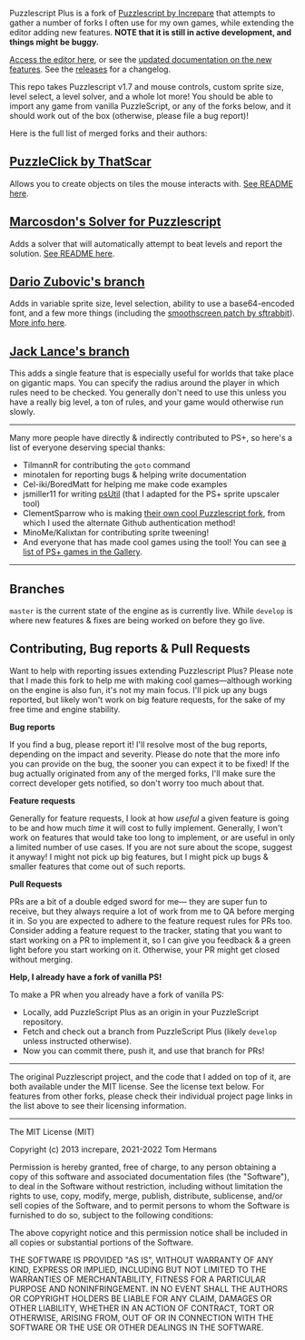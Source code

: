 Puzzlescript Plus is a fork of [Puzzlescript by Increpare](https://github.com/increpare/PuzzleScript) that attempts to gather a number of forks I often use for my own games, while extending the editor adding new features. **NOTE that it is still in active development, and things might be buggy.** 

[Access the editor here](https://auroriax.github.io/PuzzleScript/editor.html), or see the [updated documentation on the new features](https://auroriax.github.io/PuzzleScript/Documentation/documentation.html). See the [releases](https://github.com/Auroriax/PuzzleScriptPlus/releases) for a changelog.

This repo takes Puzzlescript v1.7 and mouse controls, custom sprite size, level select, a level solver, and a whole lot more! You should be able to import any game from vanilla PuzzleScript, or any of the forks below, and it should work out of the box (otherwise, please file a bug report)! 

Here is the full list of merged forks and their authors:

## [PuzzleClick by ThatScar](https://github.com/ThatScar/PuzzleScript)
Allows you to create objects on tiles the mouse interacts with. [See README here](https://github.com/ThatScar/PuzzleScript/blob/master/README.md).

## [Marcosdon's Solver for Puzzlescript](https://github.com/marcosdon/PuzzleScriptWithSolver)
Adds a solver that will automatically attempt to beat levels and report the solution. [See README here](https://github.com/marcosdon/PuzzleScriptWithSolver/blob/master/README.md).

## [Dario Zubovic's branch](https://github.com/dario-zubovic/PuzzleScript)
Adds in variable sprite size, level selection, ability to use a base64-encoded font, and a few more things (including the [smoothscreen patch by sftrabbit](https://github.com/sftrabbit/PuzzleScript-smoothscreen)). [More info here](https://dario-zubovic.github.io/PuzzleScript/Documentation/differences.html).

## [Jack Lance's branch](https://github.com/JackLance/PuzzleScript)
This adds a single feature that is especially useful for worlds that take place on gigantic maps. You can specify the radius around the player in which rules need to be checked. You generally don't need to use this unless you have a really big level, a ton of rules, and your game would otherwise run slowly.

-------

Many more people have directly & indirectly contributed to PS+, so here's a list of everyone deserving special thanks:
- TilmannR for contributing the `goto` command
- minotalen for reporting bugs & helping write documentation
- Cel-iki/BoredMatt for helping me make code examples
- jsmiller11 for writing [psUtil](https://github.com/jcmiller11/psUtil) (that I adapted for the PS+ sprite upscaler tool)
- ClementSparrow who is making [their own cool Puzzlescript fork](https://github.com/ClementSparrow/Pattern-Script), from which I used the alternate Github authentication method!
- MinoMe/Kalixtan for contributing sprite tweening!
- And everyone that has made cool games using the tool! You can see [a list of PS+ games in the Gallery](https://auroriax.github.io/PuzzleScript/Gallery/index.html).

-------

## Branches
`master` is the current state of the engine as is currently live. While `develop` is where new features & fixes are being worked on before they go live.

## Contributing, Bug reports & Pull Requests

Want to help with reporting issues extending Puzzlescript Plus? Please note that I made this fork to help me with making cool games—although working on the engine is also fun, it's not my main focus. I'll pick up any bugs reported, but likely won't work on big feature requests, for the sake of my free time and engine stability.

**Bug reports**

If you find a bug, please report it! I'll resolve most of the bug reports, depending on the impact and severity. Please do note that the more info you can provide on the bug, the sooner you can expect it to be fixed! If the bug actually originated from any of the merged forks, I'll make sure the correct developer gets notified, so don't worry too much about that.

**Feature requests**

Generally for feature requests, I look at how *useful* a given feature is going to be and how much *time* it will cost to fully implement. Generally, I won't work on features that would take too long to implement, or are useful in only a limited number of use cases. 
If you are not sure about the scope, suggest it anyway! I might not pick up big features, but I might pick up bugs & smaller features that come out of such reports.

**Pull Requests**

PRs are a bit of a double edged sword for me— they are super fun to receive, but they always require a lot of work from me to QA before merging it in. So you are expected to adhere to the feature request rules for PRs too. Consider adding a feature request to the tracker, stating that you want to start working on a PR to implement it, so I can give you feedback & a green light before you start working on it. Otherwise, your PR might get closed without merging.

**Help, I already have a fork of vanilla PS!**

To make a PR when you already have a fork of vanilla PS:
- Locally, add PuzzleScript Plus as an origin in your PuzzleScript repository.
- Fetch and check out a branch from PuzzleScript Plus (likely `develop` unless instructed otherwise).
- Now you can commit there, push it, and use that branch for PRs!

-------

The original Puzzlescript project, and the code that I added on top of it, are both available under the MIT license. See the license text below. For features from other forks, please check their individual project page links in the list above to see their licensing information.

-------

The MIT License (MIT)

Copyright (c) 2013 increpare, 2021-2022 Tom Hermans

Permission is hereby granted, free of charge, to any person obtaining a copy of this software and associated documentation files (the "Software"), to deal in the Software without restriction, including without limitation the rights to use, copy, modify, merge, publish, distribute, sublicense, and/or sell copies of the Software, and to permit persons to whom the Software is furnished to do so, subject to the following conditions:

The above copyright notice and this permission notice shall be included in all copies or substantial portions of the Software.

THE SOFTWARE IS PROVIDED "AS IS", WITHOUT WARRANTY OF ANY KIND, EXPRESS OR IMPLIED, INCLUDING BUT NOT LIMITED TO THE WARRANTIES OF MERCHANTABILITY, FITNESS FOR A PARTICULAR PURPOSE AND NONINFRINGEMENT. IN NO EVENT SHALL THE AUTHORS OR COPYRIGHT HOLDERS BE LIABLE FOR ANY CLAIM, DAMAGES OR OTHER LIABILITY, WHETHER IN AN ACTION OF CONTRACT, TORT OR OTHERWISE, ARISING FROM, OUT OF OR IN CONNECTION WITH THE SOFTWARE OR THE USE OR OTHER DEALINGS IN THE SOFTWARE.
